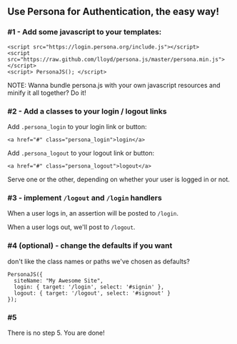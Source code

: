## Use Persona for Authentication, the **easy** way!

### #1 - Add some javascript to your templates:

    <script src="https://login.persona.org/include.js"></script>
    <script src="https://raw.github.com/lloyd/persona.js/master/persona.min.js"></script>
    <script> PersonaJS(); </script>
    
NOTE: Wanna bundle persona.js with your own javascript resources and minify it all together?  Do it!  

### #2 - Add a classes to your login / logout links

Add `.persona_login` to your login link or button:

    <a href="#" class="persona_login">login</a>

Add `.persona_logout` to your logout link or button:

    <a href="#" class="persona_logout">logout</a>

Serve one or the other, depending on whether your user is logged in or not.

### #3 - implement `/logout` and `/login` handlers

When a user logs in, an assertion will be posted to `/login`.

When a user logs out, we'll post to `/logout`.

### #4 (optional) - change the defaults if you want

don't like the class names or paths we've chosen as defaults?

    PersonaJS({
      siteName: "My Awesome Site",
      login: { target: '/login', select: '#signin' },
      logout: { target: '/logout', select: '#signout' }
    });

### #5

There is no step 5.  You are done!
